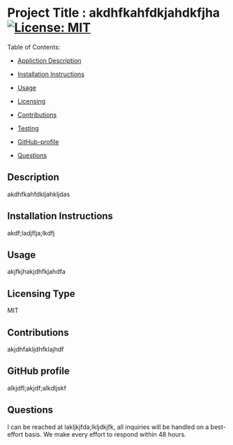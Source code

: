 

Project Title :  akdhfkahfdkjahdkfjha        [![License: MIT](https://img.shields.io/badge/License-MIT-yellow.svg)](https://opensource.org/licenses/MIT)             
=================================

Table of Contents: 

- [Appliction Description](#description)

- [Installation Instructions](#installation-instructions)

- [Usage](#usage)

- [Licensing](#licensing-type)

- [Contributions](#contribution)

- [Testing](#testing)

- [GitHub-profile](#github)

- [Questions](#questions)


## Description

akdhfkahfdkljahkljdas 

## Installation Instructions

akdf;ladjflja;lkdfj

## Usage

akjfkjhakjdhfkjahdfa 

## Licensing Type

MIT

## Contributions

akjdhfakljdhfklajhdf

## GitHub profile

alkjdfl;akjdf;alkdljskf

## Questions
I can be reached at lakljkjfda;lkljdkjfk, all inquiries will be handled on a best-effort basis.  We make every effort
to respond within 48 hours. 

